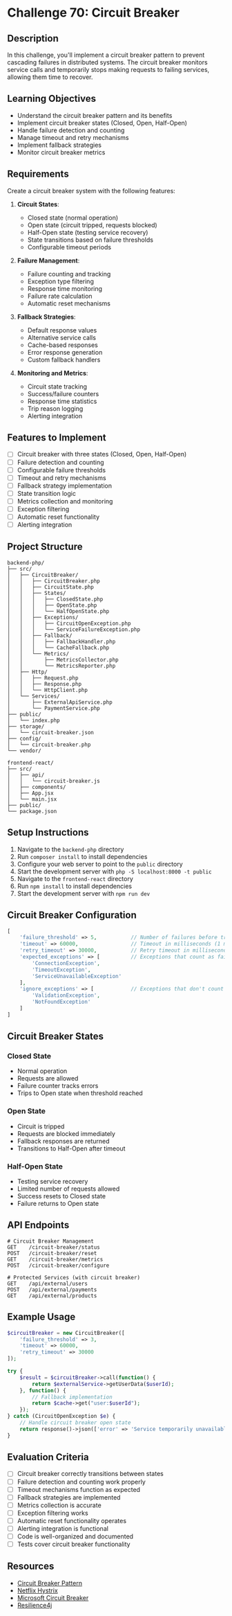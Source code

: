 # Challenge 70: Circuit Breaker

## Description
In this challenge, you'll implement a circuit breaker pattern to prevent cascading failures in distributed systems. The circuit breaker monitors service calls and temporarily stops making requests to failing services, allowing them time to recover.

## Learning Objectives
- Understand the circuit breaker pattern and its benefits
- Implement circuit breaker states (Closed, Open, Half-Open)
- Handle failure detection and counting
- Manage timeout and retry mechanisms
- Implement fallback strategies
- Monitor circuit breaker metrics

## Requirements
Create a circuit breaker system with the following features:

1. **Circuit States**:
   - Closed state (normal operation)
   - Open state (circuit tripped, requests blocked)
   - Half-Open state (testing service recovery)
   - State transitions based on failure thresholds
   - Configurable timeout periods

2. **Failure Management**:
   - Failure counting and tracking
   - Exception type filtering
   - Response time monitoring
   - Failure rate calculation
   - Automatic reset mechanisms

3. **Fallback Strategies**:
   - Default response values
   - Alternative service calls
   - Cache-based responses
   - Error response generation
   - Custom fallback handlers

4. **Monitoring and Metrics**:
   - Circuit state tracking
   - Success/failure counters
   - Response time statistics
   - Trip reason logging
   - Alerting integration

## Features to Implement
- [ ] Circuit breaker with three states (Closed, Open, Half-Open)
- [ ] Failure detection and counting
- [ ] Configurable failure thresholds
- [ ] Timeout and retry mechanisms
- [ ] Fallback strategy implementation
- [ ] State transition logic
- [ ] Metrics collection and monitoring
- [ ] Exception filtering
- [ ] Automatic reset functionality
- [ ] Alerting integration

## Project Structure
```
backend-php/
├── src/
│   ├── CircuitBreaker/
│   │   ├── CircuitBreaker.php
│   │   ├── CircuitState.php
│   │   ├── States/
│   │   │   ├── ClosedState.php
│   │   │   ├── OpenState.php
│   │   │   └── HalfOpenState.php
│   │   ├── Exceptions/
│   │   │   ├── CircuitOpenException.php
│   │   │   └── ServiceFailureException.php
│   │   ├── Fallback/
│   │   │   ├── FallbackHandler.php
│   │   │   └── CacheFallback.php
│   │   └── Metrics/
│   │       ├── MetricsCollector.php
│   │       └── MetricsReporter.php
│   ├── Http/
│   │   ├── Request.php
│   │   ├── Response.php
│   │   └── HttpClient.php
│   └── Services/
│       ├── ExternalApiService.php
│       └── PaymentService.php
├── public/
│   └── index.php
├── storage/
│   └── circuit-breaker.json
├── config/
│   └── circuit-breaker.php
└── vendor/

frontend-react/
├── src/
│   ├── api/
│   │   └── circuit-breaker.js
│   ├── components/
│   ├── App.jsx
│   └── main.jsx
├── public/
└── package.json
```

## Setup Instructions
1. Navigate to the `backend-php` directory
2. Run `composer install` to install dependencies
3. Configure your web server to point to the `public` directory
4. Start the development server with `php -S localhost:8000 -t public`
5. Navigate to the `frontend-react` directory
6. Run `npm install` to install dependencies
7. Start the development server with `npm run dev`

## Circuit Breaker Configuration
```php
[
    'failure_threshold' => 5,           // Number of failures before tripping
    'timeout' => 60000,                 // Timeout in milliseconds (1 minute)
    'retry_timeout' => 30000,           // Retry timeout in milliseconds (30 seconds)
    'expected_exceptions' => [          // Exceptions that count as failures
        'ConnectionException',
        'TimeoutException',
        'ServiceUnavailableException'
    ],
    'ignore_exceptions' => [            // Exceptions that don't count as failures
        'ValidationException',
        'NotFoundException'
    ]
]
```

## Circuit Breaker States

### Closed State
- Normal operation
- Requests are allowed
- Failure counter tracks errors
- Trips to Open state when threshold reached

### Open State
- Circuit is tripped
- Requests are blocked immediately
- Fallback responses are returned
- Transitions to Half-Open after timeout

### Half-Open State
- Testing service recovery
- Limited number of requests allowed
- Success resets to Closed state
- Failure returns to Open state

## API Endpoints
```
# Circuit Breaker Management
GET    /circuit-breaker/status
POST   /circuit-breaker/reset
GET    /circuit-breaker/metrics
POST   /circuit-breaker/configure

# Protected Services (with circuit breaker)
GET    /api/external/users
POST   /api/external/payments
GET    /api/external/products
```

## Example Usage
```php
$circuitBreaker = new CircuitBreaker([
    'failure_threshold' => 3,
    'timeout' => 60000,
    'retry_timeout' => 30000
]);

try {
    $result = $circuitBreaker->call(function() {
        return $externalService->getUserData($userId);
    }, function() {
        // Fallback implementation
        return $cache->get("user:$userId");
    });
} catch (CircuitOpenException $e) {
    // Handle circuit breaker open state
    return response()->json(['error' => 'Service temporarily unavailable'], 503);
}
```

## Evaluation Criteria
- [ ] Circuit breaker correctly transitions between states
- [ ] Failure detection and counting work properly
- [ ] Timeout mechanisms function as expected
- [ ] Fallback strategies are implemented
- [ ] Metrics collection is accurate
- [ ] Exception filtering works
- [ ] Automatic reset functionality operates
- [ ] Alerting integration is functional
- [ ] Code is well-organized and documented
- [ ] Tests cover circuit breaker functionality

## Resources
- [Circuit Breaker Pattern](https://martinfowler.com/bliki/CircuitBreaker.html)
- [Netflix Hystrix](https://github.com/Netflix/Hystrix)
- [Microsoft Circuit Breaker](https://docs.microsoft.com/en-us/azure/architecture/patterns/circuit-breaker)
- [Resilience4j](https://resilience4j.readme.io/)